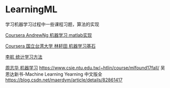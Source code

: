 # LearningML

学习机器学习过程中一些课程习题，算法的实现

[Coursera AndrewNg 机器学习 matlab实现](https://github.com/xjwhhh/AndrewNgMachineLearning)

[Coursera 国立台湾大学 林轩田 机器学习基石](https://github.com/xjwhhh/LearningML/tree/master/MLFoundation)

[李航 统计学习方法](https://github.com/xjwhhh/LearningML/tree/master/StatisticalLearningMethod)

[周志华 机器学习](https://github.com/xjwhhh/LearningML/tree/master/watermelon)
https://www.csie.ntu.edu.tw/~htlin/course/mlfound17fall/
吴恩达新书-Machine Learning Yearning 中文版全
https://blog.csdn.net/maerdym/article/details/82861417
